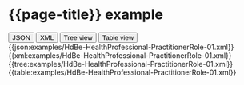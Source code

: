 # {{page-title}} example

<div>
  <div class="tab">
     <button class="tablinks active" onclick="openTab(event, 'JSON')">JSON</button>
     <button class="tablinks" onclick="openTab(event, 'XML')">XML</button>
     <button class="tablinks" onclick="openTab(event, 'Tree view')">Tree view</button>
     <button class="tablinks" onclick="openTab(event, 'Table view')">Table view</button>   
  </div>

  <div id="JSON" class="tabcontent" style="display:block">
      {{json:examples/HdBe-HealthProfessional-PractitionerRole-01.xml}}
  </div>
  <div id="XML" class="tabcontent">
      {{xml:examples/HdBe-HealthProfessional-PractitionerRole-01.xml}}
  </div>
  <div id="Tree view" class="tabcontent">
      {{tree:examples/HdBe-HealthProfessional-PractitionerRole-01.xml}}
  </div>
  <div id="Table view" class="tabcontent">
      {{table:examples/HdBe-HealthProfessional-PractitionerRole-01.xml}}
  </div>

</div>
